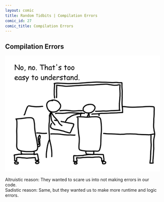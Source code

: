 ```yaml
---
layout: comic
title: Random Tidbits | Compilation Errors
comic_id: 27
comic_title: Compilation Errors
---
```


## Compilation Errors

<img id="img27" src="/assets/images/27.png">

Altruistic reason: They wanted to scare us into not making errors in our code.<br>Sadistic reason: Same, but they wanted us to make more runtime and logic errors.
